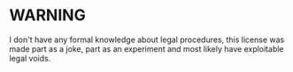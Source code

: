 # WARNING

I don't have any formal knowledge about legal procedures, this license was made part as a joke, part as an experiment and most likely have exploitable legal voids.